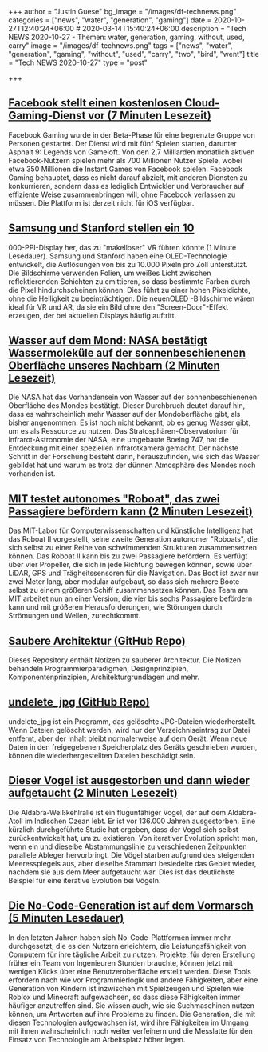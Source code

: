 +++
author = "Justin Guese"
bg_image = "/images/df-technews.png"
categories = ["news", "water", "generation", "gaming"]
date = 2020-10-27T12:40:24+06:00 # 2020-03-14T15:40:24+06:00
description = "Tech NEWS 2020-10-27 - Themen: water, generation, gaming, without, used, carry"
image = "/images/df-technews.png"
tags = ["news", "water", "generation", "gaming", "without", "used", "carry", "two", "bird", "went"]
title = "Tech NEWS 2020-10-27"
type = "post"

+++

## [Facebook stellt einen kostenlosen Cloud-Gaming-Dienst vor (7 Minuten Lesezeit)](https://venturebeat.com/2020/10/26/facebook-unveils-free-to-play-cloud-gaming-service//1/01000175698a630f-21b5f4ca-0d0b-431a-a704-63e383d38288-000000/BwHBiL4IC_5A_PZiNwG24euw4FySusHAGxui3mEfTEQ=164)

 Facebook Gaming wurde in der Beta-Phase für eine begrenzte Gruppe von Personen gestartet. Der Dienst wird mit fünf Spielen starten, darunter Asphalt 9: Legends von Gameloft. Von den 2,7 Milliarden monatlich aktiven Facebook-Nutzern spielen mehr als 700 Millionen Nutzer Spiele, wobei etwa 350 Millionen die Instant Games von Facebook spielen. Facebook Gaming behauptet, dass es nicht darauf abzielt, mit anderen Diensten zu konkurrieren, sondern dass es lediglich Entwickler und Verbraucher auf effiziente Weise zusammenbringen will, ohne Facebook verlassen zu müssen. Die Plattform ist derzeit nicht für iOS verfügbar.

## [Samsung und Stanford stellen ein 10](https://www.engadget.com/samsung-stanford-10000-ppi-oled-display-200949600.html/1/01000175698a630f-21b5f4ca-0d0b-431a-a704-63e383d38288-000000/TKVApJQsGhV-SpjpEJxbp3JWO6VMbO_8-qHrcpMLsYk=164)

000-PPI-Display her, das zu "makelloser" VR führen könnte (1 Minute Lesedauer). Samsung und Stanford haben eine OLED-Technologie entwickelt, die Auflösungen von bis zu 10.000 Pixeln pro Zoll unterstützt. Die Bildschirme verwenden Folien, um weißes Licht zwischen reflektierenden Schichten zu emittieren, so dass bestimmte Farben durch die Pixel hindurchscheinen können. Dies führt zu einer hohen Pixeldichte, ohne die Helligkeit zu beeinträchtigen. Die neuenOLED -Bildschirme wären ideal für VR und AR, da sie ein Bild ohne den "Screen-Door"-Effekt erzeugen, der bei aktuellen Displays häufig auftritt.

## [Wasser auf dem Mond: NASA bestätigt Wassermoleküle auf der sonnenbeschienenen Oberfläche unseres Nachbarn (2 Minuten Lesezeit)](https://www.npr.org/2020/10/26/927869069/water-on-the-moon-nasa-confirms-water-molecules-on-our-neighbors-sunny-surface/1/01000175698a630f-21b5f4ca-0d0b-431a-a704-63e383d38288-000000/6o4tXlkkUdF6equLBDXXenvt5ZmWwV-dUCYB1z43heM=164)

 Die NASA hat das Vorhandensein von Wasser auf der sonnenbeschienenen Oberfläche des Mondes bestätigt. Dieser Durchbruch deutet darauf hin, dass es wahrscheinlich mehr Wasser auf der Mondoberfläche gibt, als bisher angenommen. Es ist noch nicht bekannt, ob es genug Wasser gibt, um es als Ressource zu nutzen. Das Stratosphären-Observatorium für Infrarot-Astronomie der NASA, eine umgebaute Boeing 747, hat die Entdeckung mit einer speziellen Infrarotkamera gemacht. Der nächste Schritt in der Forschung besteht darin, herauszufinden, wie sich das Wasser gebildet hat und warum es trotz der dünnen Atmosphäre des Mondes noch vorhanden ist.

## [MIT testet autonomes "Roboat", das zwei Passagiere befördern kann (2 Minuten Lesezeit)](https://www.engadget.com/mit-autonomous-roboat-ii-carries-passengers-140145138.html/1/01000175698a630f-21b5f4ca-0d0b-431a-a704-63e383d38288-000000/eBr2prtSOzeqQ_iRhjKro8-BlZ4Pnjx6oWvedu7MCdc=164)

 Das MIT-Labor für Computerwissenschaften und künstliche Intelligenz hat das Roboat II vorgestellt, seine zweite Generation autonomer "Roboats", die sich selbst zu einer Reihe von schwimmenden Strukturen zusammensetzen können. Das Roboat II kann bis zu zwei Passagiere befördern. Es verfügt über vier Propeller, die sich in jede Richtung bewegen können, sowie über LiDAR, GPS und Trägheitssensoren für die Navigation. Das Boot ist zwar nur zwei Meter lang, aber modular aufgebaut, so dass sich mehrere Boote selbst zu einem größeren Schiff zusammensetzen können. Das Team am MIT arbeitet nun an einer Version, die vier bis sechs Passagiere befördern kann und mit größeren Herausforderungen, wie Störungen durch Strömungen und Wellen, zurechtkommt.

## [Saubere Architektur (GitHub Repo)](https://github.com/preslavmihaylov/booknotes/tree/master/architecture/clean-architecture/1/01000175698a630f-21b5f4ca-0d0b-431a-a704-63e383d38288-000000/XI_00sJ6ZJIMCLtEk_Bg2xEm_l6blsDtB9hEuO4iYY0=164)

 Dieses Repository enthält Notizen zu sauberer Architektur. Die Notizen behandeln Programmierparadigmen, Designprinzipien, Komponentenprinzipien, Architekturgrundlagen und mehr.

## [undelete_jpg (GitHub Repo)](https://github.com/saintmarina/undelete_jpg/1/01000175698a630f-21b5f4ca-0d0b-431a-a704-63e383d38288-000000/Pn1bdAWi4aaetVX3ggBXh3_NXByqz77lVYW_yO17llM=164)

 undelete_jpg ist ein Programm, das gelöschte JPG-Dateien wiederherstellt. Wenn Dateien gelöscht werden, wird nur der Verzeichniseintrag zur Datei entfernt, aber der Inhalt bleibt normalerweise auf dem Gerät. Wenn neue Daten in den freigegebenen Speicherplatz des Geräts geschrieben wurden, können die wiederhergestellten Dateien beschädigt sein.

## [Dieser Vogel ist ausgestorben und dann wieder aufgetaucht (2 Minuten Lesezeit)](https://www.vice.com/en/article/vb9bpm/this-bird-went-extinct-and-then-evolved-into-existence-again/1/01000175698a630f-21b5f4ca-0d0b-431a-a704-63e383d38288-000000/cKL-doeb8x_oyPU134SKJ0qi4Gvz6Fo1JTUvDXaIOdk=164)

 Die Aldabra-Weißkehlralle ist ein flugunfähiger Vogel, der auf dem Aldabra-Atoll im Indischen Ozean lebt. Er ist vor 136.000 Jahren ausgestorben. Eine kürzlich durchgeführte Studie hat ergeben, dass der Vogel sich selbst zurückentwickelt hat, um zu existieren. Von iterativer Evolution spricht man, wenn ein und dieselbe Abstammungslinie zu verschiedenen Zeitpunkten parallele Ableger hervorbringt. Die Vögel starben aufgrund des steigenden Meeresspiegels aus, aber dieselbe Stammart besiedelte das Gebiet wieder, nachdem sie aus dem Meer aufgetaucht war. Dies ist das deutlichste Beispiel für eine iterative Evolution bei Vögeln.

## [Die No-Code-Generation ist auf dem Vormarsch (5 Minuten Lesedauer)](https://techcrunch.com/2020/10/26/the-no-code-generation-is-arriving//1/01000175698a630f-21b5f4ca-0d0b-431a-a704-63e383d38288-000000/HdL6UmwYbGuM0IJAJLINTWNxFmP1QTqqh2_7Zdc5xg8=164)

 In den letzten Jahren haben sich No-Code-Plattformen immer mehr durchgesetzt, die es den Nutzern erleichtern, die Leistungsfähigkeit von Computern für ihre tägliche Arbeit zu nutzen. Projekte, für deren Erstellung früher ein Team von Ingenieuren Stunden brauchte, können jetzt mit wenigen Klicks über eine Benutzeroberfläche erstellt werden. Diese Tools erfordern nach wie vor Programmierlogik und andere Fähigkeiten, aber eine Generation von Kindern ist inzwischen mit Spielzeugen und Spielen wie Roblox und Minecraft aufgewachsen, so dass diese Fähigkeiten immer häufiger anzutreffen sind. Sie wissen auch, wie sie Suchmaschinen nutzen können, um Antworten auf ihre Probleme zu finden. Die Generation, die mit diesen Technologien aufgewachsen ist, wird ihre Fähigkeiten im Umgang mit ihnen wahrscheinlich noch weiter verfeinern und die Messlatte für den Einsatz von Technologie am Arbeitsplatz höher legen.

